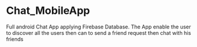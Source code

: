 # Chat_MobileApp
Full android Chat App applying Firebase Database. The App enable the user to discover all the users then can to send a friend request then chat with his friends
